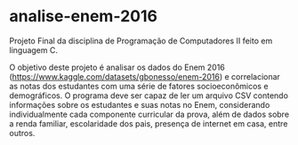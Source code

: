# analise-enem-2016
Projeto Final da disciplina de Programação de Computadores II feito em linguagem C.

O objetivo deste projeto é analisar os dados do Enem 2016 (https://www.kaggle.com/datasets/gbonesso/enem-2016) e correlacionar as notas dos estudantes com uma série de fatores socioeconômicos e demográficos. O programa deve ser capaz de ler um arquivo CSV contendo informações sobre os estudantes e suas notas no Enem, considerando individualmente cada componente curricular da prova, além de dados sobre a renda familiar, escolaridade dos pais, presença de internet em casa, entre outros.

